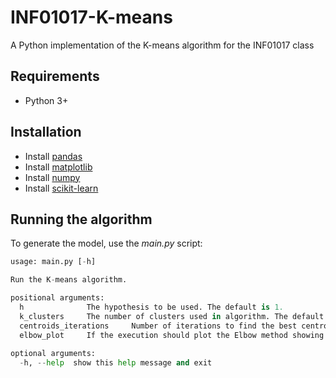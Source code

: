 # INF01017-K-means
A Python implementation of the K-means algorithm for the INF01017 class

## Requirements
 - Python 3+

## Installation

- Install [pandas](https://pandas.pydata.org/)
- Install [matplotlib](https://matplotlib.org/stable/index.html)
- Install [numpy](https://numpy.org/install/)
- Install [scikit-learn](https://scikit-learn.org/)

## Running the algorithm

To generate the model, use the *main.py* script:

```python
usage: main.py [-h]

Run the K-means algorithm.

positional arguments:
  h              The hypothesis to be used. The default is 1.
  k_clusters     The number of clusters used in algorithm. The default is 2.
  centroids_iterations     Number of iterations to find the best centroids initialization. The efault is 50.
  elbow_plot     If the execution should plot the Elbow method showing the optimal K. The default is False.
  
optional arguments:
  -h, --help  show this help message and exit
```